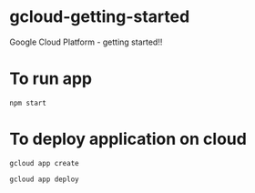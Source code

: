 # gcloud-getting-started
Google Cloud Platform - getting started!!


# To run app
`npm start`

# To deploy application on cloud
`gcloud app create`

`gcloud app deploy`
